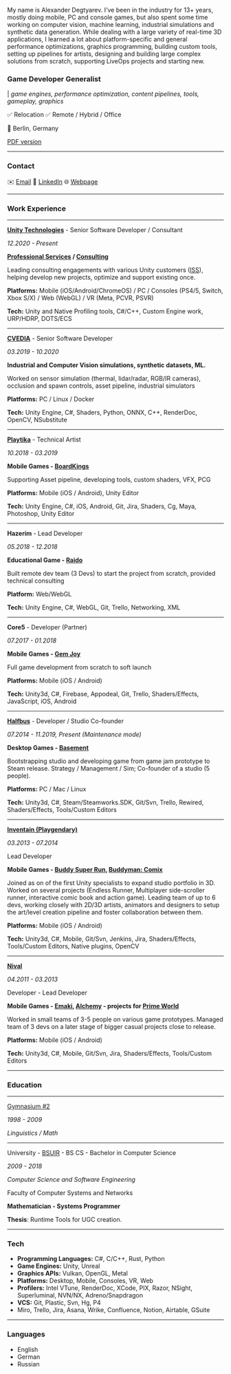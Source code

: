 My name is Alexander Degtyarev. I’ve been in the industry for 13+ years, mostly doing mobile, PC and console games, but also spent some time working on computer vision, machine learning, industrial simulations and synthetic data generation. While dealing with a large variety of real-time 3D applications, I learned a lot about platform-specific and general performance optimizations, graphics programming, building custom tools, setting up pipelines for artists, designing and building large complex solutions from scratch, supporting LiveOps projects and starting new. 

### Game Developer Generalist
| *game engines, performance optimization, content pipelines, tools, gameplay, graphics*

✅ Relocation ✅ Remote / Hybrid / Office

📍 Berlin, Germany 

[PDF version](https://drive.google.com/file/d/15pLczeqh9t5vHTAxrJekhXysN8Kv6L69/view?usp=sharing)

---

### **Contact**

✉️ [Email](mailto:inbox@xdegtyarev.com)
💼 [LinkedIn](https://www.linkedin.com/in/xdegtyarev/)
🌐 [Webpage](https://xdegtyarev.com)

---

### **Work Experience**

---

[**Unity Technologies**](https://unity.com/) - Senior Software Developer / Consultant

*12.2020 - Present*

**[Professional Services](https://unity.com/professional-services) / [Consulting](https://unity.com/solutions/accelerate-solutions-games/standardservices)** 

Leading consulting engagements with various Unity customers ([ISS](https://unity.com/success-plans/integrated-success)), helping develop new projects, optimize and support existing once. 

**Platforms:** Mobile (iOS/Android/ChromeOS) / PC / Consoles (PS4/5, Switch, Xbox S/X) / Web (WebGL) / VR (Meta, PCVR, PSVR)

**Tech:** Unity and Native Profiling tools, C#/C++, Custom Engine work, URP/HDRP, DOTS/ECS

---

[**CVEDIA**](https://www.cvedia.com/) - Senior Software Developer

*03.2019 - 10.2020*

**Industrial and Computer Vision simulations, synthetic datasets, ML.**

Worked on sensor simulation (thermal, lidar/radar, RGB/IR cameras), occlusion and spawn controls, asset pipeline, industrial simulators

**Platforms:** PC / Linux / Docker 

**Tech:** Unity Engine, C#, Shaders, Python, ONNX, C++, RenderDoc, OpenCV, NSubstitute

---

[**Playtika**](https://www.playtika.com/) - Technical Artist

*10.2018 - 03.2019*

**Mobile Games - [BoardKings](https://play.google.com/store/apps/details?id=com.jellybtn.boardkings)**

Supporting Asset pipeline, developing tools, custom shaders, VFX, PCG

**Platforms:** Mobile (iOS / Android), Unity Editor

**Tech:** Unity Engine, C#, iOS, Android, Git, Jira, Shaders, Cg, Maya, Photoshop, Unity Editor

---

**Hazerim** - Lead Developer

*05.2018 - 12.2018*

**Educational Game - [Raido](https://interactive.nohrcon.dk/game/)**

Built remote dev team (3 Devs) to start the project from scratch, provided technical consulting

**Platform:** Web/WebGL

**Tech:** Unity Engine, C#, WebGL, Git, Trello, Networking, XML	

---

**Core5** - Developer (Partner)

*07.2017 - 01.2018*  

**Mobile Games - [Gem Joy](https://itunes.apple.com/nl/app/gem-joy/id1433651774?mt=8)**

Full game development from scratch to soft launch

**Platforms:** Mobile (iOS / Android)

**Tech:** Unity3d, C#, Firebase, Appodeal, Git, Trello, Shaders/Effects, JavaScript, iOS, Android

---

[**Halfbus**](https://halfbus.co/) - Developer / Studio Co-founder

*07.2014 - 11.2019, Present (Maintenance mode)*

**Desktop Games - [Basement](http://store.steampowered.com/app/340150/Basement/)**

Bootstrapping studio and developing game from game jam prototype to Steam release. Strategy / Management / Sim; Co-founder of a studio (5 people).

**Platforms:** PC / Mac / Linux

**Tech:** Unity3d, C#, Steam/Steamworks.SDK, Git/Svn, Trello, Rewired, Shaders/Effects, Tools/Custom Editors

---

[**Inventain (Playgendary)**](https://playgendary.com/)

*03.2013 - 07.2014*

Lead Developer

**Mobile Games - [Buddy Super Run](https://www.youtube.com/watch?v=fNWvcUkDves), [Buddyman: Comix](https://www.youtube.com/watch?v=xpFy7-LL7tw)**

Joined as on of the first Unity specialists to expand studio portfolio in 3D. Worked on several projects (Endless Runner, Multiplayer side-scroller runner, interactive comic book and action game). Leading team of up to 6 devs, working closely with 2D/3D artists, animators and designers to setup the art/level creation pipeline and foster collaboration between them.

**Platforms:** Mobile (iOS / Android)

**Tech:** Unity3d, C#, Mobile, Git/Svn, Jenkins, Jira, Shaders/Effects, Tools/Custom Editors, Native plugins, OpenCV

---

[**Nival**](https://en.nival.com/)

*04.2011 - 03.2013*

Developer - Lead Developer

**Mobile Games - [Emaki](https://www.youtube.com/watch?v=AuCax3Aq65o), [Alchemy](https://www.youtube.com/watch?v=uCWG6A8XdL8) - projects for [Prime World](https://store.steampowered.com/app/235340/Prime_World/)**

Worked in small teams of 3-5 people on various game prototypes. Managed team of 3 devs on a later stage of bigger casual projects close to release.

**Platforms:** Mobile (iOS / Android)

**Tech:** Unity3d, C#, Mobile, Git/Svn, Jira, Shaders/Effects, Tools/Custom Editors

---

### **Education**

---

[Gymnasium #2](http://gymn2.minsk.edu.by/)

*1998 - 2009*

*Linguistics / Math*

---

University - [BSUIR](https://www.bsuir.by/en/) - BS CS - Bachelor in Computer Science 

*2009 - 2018*

*Computer Science and Software Engineering*

Faculty of Computer Systems and Networks

**Mathematician - Systems Programmer**

**Thesis**: Runtime Tools for UGC creation.

---

### **Tech**

- **Programming Languages:** C#, C/C++, Rust, Python
- **Game Engines:** Unity, Unreal
- **Graphics APIs:** Vulkan, OpenGL, Metal
- **Platforms:** Desktop, Mobile, Consoles, VR, Web
- **Profilers:** Intel VTune, RenderDoc, XCode, PIX, Razor, NSight, Superluminal, NVN/NX, Adreno/Snapdragon
- **VCS:** Git, Plastic, Svn, Hg, P4
- Miro, Trello, Jira, Asana, Wrike, Confluence, Notion, Airtable, GSuite

---

### Languages

- English
- German
- Russian
